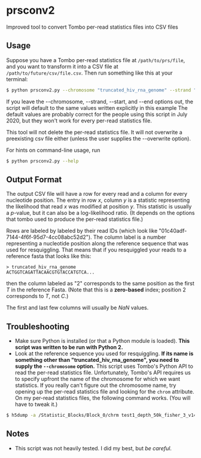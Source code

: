 # prsconv2
Improved tool to convert Tombo per-read statistics files into CSV files

## Usage
Suppose you have a Tombo per-read statistics file at `/path/to/prs/file`, and you want to transform it into a CSV file at `/path/to/future/csv/file.csv`.
Then run something like this at your terminal:
```bash
$ python prsconv2.py --chromosome "truncated_hiv_rna_genome" --strand "+" --start 0 --end 1000000000 /path/to/prs/file /path/to/future/csv/file.csv
```
If you leave the --chromosome, --strand, --start, and --end options out, the script will default to the same values written explicitly in this example
The default values are probably correct for the people using this script in July 2020, but they won't work for every per-read statistics file.

This tool will not delete the per-read statistics file. It will not overwrite a preexisting csv file either (unless the user supplies the --overwrite option).

For hints on command-line usage, run
```bash
$ python prsconv2.py --help
```

## Output Format
The output CSV file will have a row for every read and a column for every nucleotide position.
The entry in row *x*, column *y* is a statistic representing the likelihood that read *x* was modified at position *y*.
This statistic is usually a *p*-value, but it can also be a log-likelihood ratio.
(It depends on the options that tombo used to produce the per-read statistics file.)

Rows are labeled by labeled by their read IDs (which look like "01c40adf-7144-4f6f-95d7-4cc08abc52d2").
The column label is a number representing a nucleotide position along the reference sequence that was used for resquiggling.
That means that if you resquiggled your reads to a reference fasta that looks like this:
```
> truncated_hiv_rna_genome
ACTGGTCAGATTACAACGTGTACCATGTCA...
```
then the column labeled as "2" corresponds to the same position as the first *T* in the reference Fasta.
(Note that this is a **zero-based** index; position 2 corresponds to *T*, not *C*.)

The first and last few columns will usually be *NaN* values.

## Troubleshooting
* Make sure Python is installed (or that a Python module is loaded). **This script was written to be run with Python 2.**
* Look at the reference sequence you used for resquiggling.
**If its name is something other than "truncated_hiv_rna_genome", you need to supply the `--chromosome` option.**
This script uses Tombo's Python API to read the per-read statistics file.
Unfortunately, Tombo's API requires us to specify upfront the name of the chromosome for which we want statistics.
If you really can't figure out the chromosome name, try opening up the per-read statistics file and looking for the `chrom` attribute.
On my per-read statistics files, the following command works. (You will have to tweak it.)
```bash
$ h5dump -a /Statistic_Blocks/Block_0/chrm test1_depth_50k_fisher_3_v14.tombo.per_read_stats
```

## Notes
* This script was not heavily tested. I did my best, but *be careful*.

